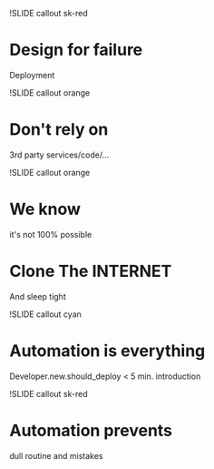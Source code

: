 !SLIDE callout sk-red

# Design for failure

Deployment

!SLIDE callout orange

# Don't rely on 

3rd party services/code/...

!SLIDE callout orange

# We know

it's not 100% possible

# Clone The INTERNET

And sleep tight

!SLIDE callout cyan

# Automation is everything

Developer.new.should_deploy < 5 min. introduction

!SLIDE callout sk-red

# Automation prevents

dull routine and mistakes